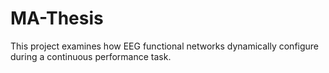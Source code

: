 # MA-Thesis
This project examines how EEG functional networks dynamically configure during a continuous performance task.
